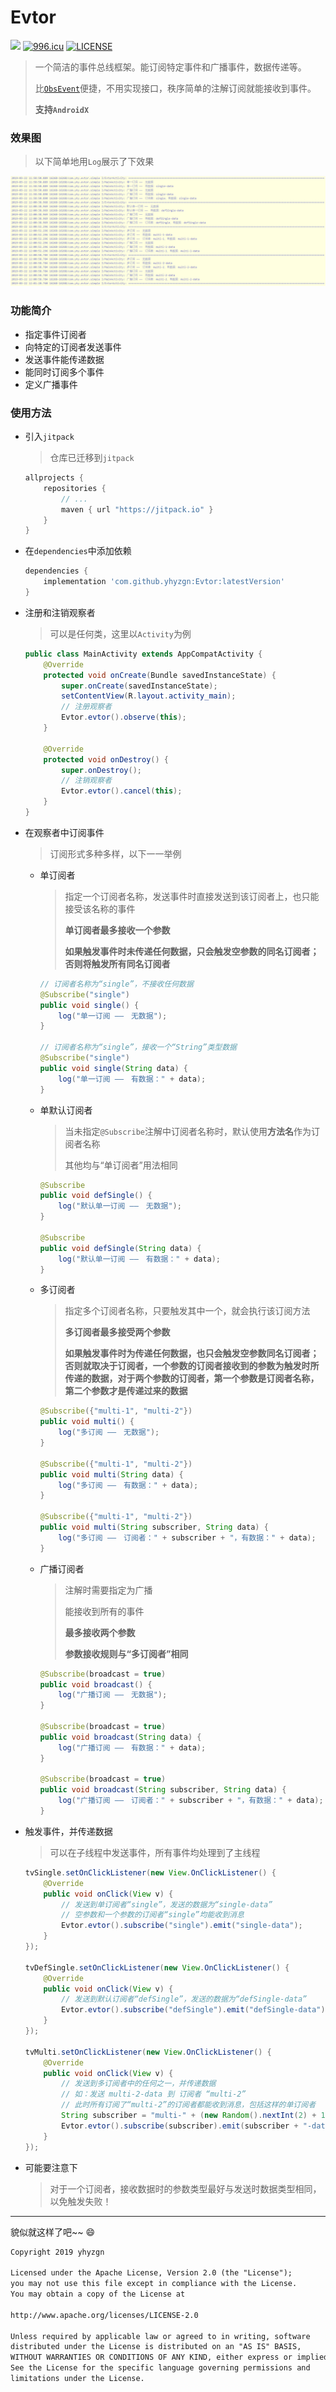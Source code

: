 # Evtor

![](https://jitpack.io/v/yhyzgn/Evtor.svg) [![996.icu](https://img.shields.io/badge/link-996.icu-red.svg)](https://996.icu) [![LICENSE](https://img.shields.io/badge/license-Anti%20996-blue.svg)](https://github.com/996icu/996.ICU/blob/master/LICENSE)

>   一个简洁的事件总线框架。能订阅特定事件和广播事件，数据传递等。
>
>   比[`ObsEvent`](https://github.com/yhyzgn/ObsEvent.git)便捷，不用实现接口，秩序简单的注解订阅就能接收到事件。
>
>   **支持`AndroidX`**

### 效果图

>   以下简单地用`Log`展示了下效果

![log](imgs/log.png)

### 功能简介

*   指定事件订阅者
*   向特定的订阅者发送事件
*   发送事件能传递数据
*   能同时订阅多个事件
*   定义广播事件

### 使用方法

* 引入`jitpack`

  > 仓库已迁移到`jitpack`

  ```groovy
  allprojects {
      repositories {
          // ...
          maven { url "https://jitpack.io" }
      }
  }
  ```

*   在`dependencies`中添加依赖

    ```groovy
    dependencies {
        implementation 'com.github.yhyzgn:Evtor:latestVersion'
    }
    ```

*   注册和注销观察者

    >   可以是任何类，这里以`Activity`为例

    ```java
    public class MainActivity extends AppCompatActivity {
        @Override
        protected void onCreate(Bundle savedInstanceState) {
            super.onCreate(savedInstanceState);
            setContentView(R.layout.activity_main);
            // 注册观察者
            Evtor.evtor().observe(this);
        }
    
        @Override
        protected void onDestroy() {
            super.onDestroy();
            // 注销观察者
            Evtor.evtor().cancel(this);
        }
    }
    ```

*   在观察者中订阅事件

    >   订阅形式多种多样，以下一一举例

    *   单订阅者

        >   指定一个订阅者名称，发送事件时直接发送到该订阅者上，也只能接受该名称的事件
        >
        >   **单订阅者最多接收一个参数**
        >
        >   **如果触发事件时未传递任何数据，只会触发空参数的同名订阅者；否则将触发所有同名订阅者**

        ```java
        // 订阅者名称为“single”，不接收任何数据
        @Subscribe("single")
        public void single() {
            log("单一订阅 ——　无数据");
        }
        
        // 订阅者名称为“single”，接收一个“String”类型数据
        @Subscribe("single")
        public void single(String data) {
            log("单一订阅 ——　有数据：" + data);
        }
        ```

    *   单默认订阅者

        >   当未指定`@Subscribe`注解中订阅者名称时，默认使用**方法名**作为订阅者名称
        >
        >   其他均与“单订阅者”用法相同

        ```java
        @Subscribe
        public void defSingle() {
            log("默认单一订阅 ——　无数据");
        }
        
        @Subscribe
        public void defSingle(String data) {
            log("默认单一订阅 ——　有数据：" + data);
        }
        ```

    *   多订阅者

        >   指定多个订阅者名称，只要触发其中一个，就会执行该订阅方法
        >
        >   **多订阅者最多接受两个参数**
        >
        >   **如果触发事件时为传递任何数据，也只会触发空参数同名订阅者；否则就取决于订阅者，一个参数的订阅者接收到的参数为触发时所传递的数据，对于两个参数的订阅者，第一个参数是订阅者名称，第二个参数才是传递过来的数据**

        ```java
        @Subscribe({"multi-1", "multi-2"})
        public void multi() {
            log("多订阅 ——　无数据");
        }
        
        @Subscribe({"multi-1", "multi-2"})
        public void multi(String data) {
            log("多订阅 ——　有数据：" + data);
        }
        
        @Subscribe({"multi-1", "multi-2"})
        public void multi(String subscriber, String data) {
            log("多订阅 ——　订阅者：" + subscriber + "，有数据：" + data);
        }
        ```

    *   广播订阅者

        >   注解时需要指定为广播
        >
        >   能接收到所有的事件
        >
        >   **最多接收两个参数**
        >
        >   **参数接收规则与“多订阅者”相同**

        ```java
        @Subscribe(broadcast = true)
        public void broadcast() {
            log("广播订阅 ——　无数据");
        }
        
        @Subscribe(broadcast = true)
        public void broadcast(String data) {
            log("广播订阅 ——　有数据：" + data);
        }
        
        @Subscribe(broadcast = true)
        public void broadcast(String subscriber, String data) {
            log("广播订阅 ——　订阅者：" + subscriber + "，有数据：" + data);
        }
        ```

*   触发事件，并传递数据

    >   可以在子线程中发送事件，所有事件均处理到了主线程

    ```java
    tvSingle.setOnClickListener(new View.OnClickListener() {
        @Override
        public void onClick(View v) {
            // 发送到单订阅者“single”，发送的数据为“single-data”
            // 空参数和一个参数的订阅者“single”均能收到消息
            Evtor.evtor().subscribe("single").emit("single-data");
        }
    });
    
    tvDefSingle.setOnClickListener(new View.OnClickListener() {
        @Override
        public void onClick(View v) {
            // 发送到默认订阅者“defSingle”，发送的数据为“defSingle-data”
            Evtor.evtor().subscribe("defSingle").emit("defSingle-data");
        }
    });
    
    tvMulti.setOnClickListener(new View.OnClickListener() {
        @Override
        public void onClick(View v) {
            // 发送到多订阅者中的任何之一，并传递数据
            // 如：发送 multi-2-data 到 订阅者 “multi-2”
            // 此时所有订阅了“multi-2”的订阅者都能收到消息，包括这样的单订阅者
            String subscriber = "multi-" + (new Random().nextInt(2) + 1);
            Evtor.evtor().subscribe(subscriber).emit(subscriber + "-data");
        }
    });
    ```

*   可能要注意下

    >   对于一个订阅者，接收数据时的参数类型最好与发送时数据类型相同，以免触发失败！

-----

貌似就这样了吧~~ :smile:

```tex
Copyright 2019 yhyzgn

Licensed under the Apache License, Version 2.0 (the "License");
you may not use this file except in compliance with the License.
You may obtain a copy of the License at

http://www.apache.org/licenses/LICENSE-2.0

Unless required by applicable law or agreed to in writing, software
distributed under the License is distributed on an "AS IS" BASIS,
WITHOUT WARRANTIES OR CONDITIONS OF ANY KIND, either express or implied.
See the License for the specific language governing permissions and
limitations under the License.
```

